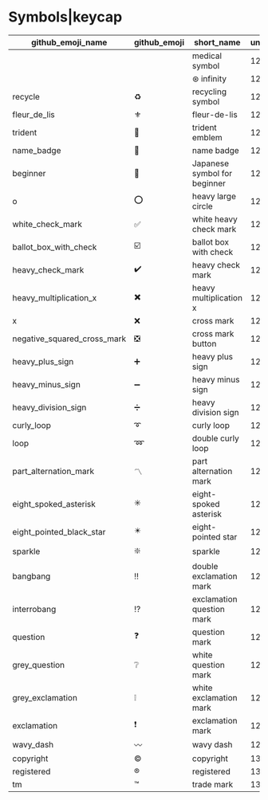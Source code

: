 # Symbols|keycap

|github_emoji_name|github_emoji|short_name|unicode_index|
|---|---|---|---|
|||medical symbol|1270|
|||⊛ infinity|1271|
|recycle|:recycle:|recycling symbol|1272|
|fleur_de_lis|:fleur_de_lis:|fleur-de-lis|1273|
|trident|:trident:|trident emblem|1274|
|name_badge|:name_badge:|name badge|1275|
|beginner|:beginner:|Japanese symbol for beginner|1276|
|o|:o:|heavy large circle|1277|
|white_check_mark|:white_check_mark:|white heavy check mark|1278|
|ballot_box_with_check|:ballot_box_with_check:|ballot box with check|1279|
|heavy_check_mark|:heavy_check_mark:|heavy check mark|1280|
|heavy_multiplication_x|:heavy_multiplication_x:|heavy multiplication x|1281|
|x|:x:|cross mark|1282|
|negative_squared_cross_mark|:negative_squared_cross_mark:|cross mark button|1283|
|heavy_plus_sign|:heavy_plus_sign:|heavy plus sign|1284|
|heavy_minus_sign|:heavy_minus_sign:|heavy minus sign|1285|
|heavy_division_sign|:heavy_division_sign:|heavy division sign|1286|
|curly_loop|:curly_loop:|curly loop|1287|
|loop|:loop:|double curly loop|1288|
|part_alternation_mark|:part_alternation_mark:|part alternation mark|1289|
|eight_spoked_asterisk|:eight_spoked_asterisk:|eight-spoked asterisk|1290|
|eight_pointed_black_star|:eight_pointed_black_star:|eight-pointed star|1291|
|sparkle|:sparkle:|sparkle|1292|
|bangbang|:bangbang:|double exclamation mark|1293|
|interrobang|:interrobang:|exclamation question mark|1294|
|question|:question:|question mark|1295|
|grey_question|:grey_question:|white question mark|1296|
|grey_exclamation|:grey_exclamation:|white exclamation mark|1297|
|exclamation|:exclamation:|exclamation mark|1298|
|wavy_dash|:wavy_dash:|wavy dash|1299|
|copyright|:copyright:|copyright|1300|
|registered|:registered:|registered|1301|
|tm|:tm:|trade mark|1302|
